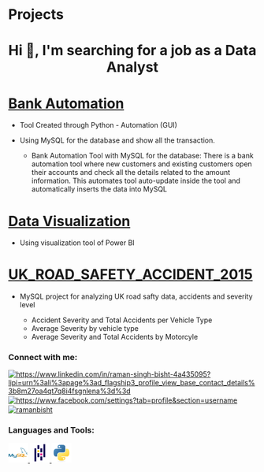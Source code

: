 # Projects

<h1 align="center">Hi 👋, I'm searching for a job as a Data Analyst</h1>


# [Bank Automation](https://github.com/ramansingh489/Projects/tree/main/Bank_automation)
- Tool Created through Python - Automation (GUI)
- Using MySQL for the database and show all the transaction.

  - Bank Automation Tool with MySQL for the database: There is a bank automation tool where new customers and existing customers open their accounts and check all the     details related to the amount information. This automates tool auto-update inside the tool and automatically inserts the data into
    MySQL

# [Data Visualization](https://github.com/ramansingh489/Projects/tree/main/Data%20Visualization)
- Using visualization tool of Power BI 

# [UK_ROAD_SAFETY_ACCIDENT_2015](https://github.com/ramansingh489/Projects/tree/main/UK_ROAD_SAFETY_ACCIDENT_2015)
- MySQL project for analyzing UK road safty data, accidents and severity level

  - Accident Severity and Total Accidents per Vehicle Type
  - Average Severity by vehicle type
  - Average Severity and Total Accidents by Motorcyle

<h3 align="left">Connect with me:</h3>
<p align="left">
<a href="https://linkedin.com/in/https://www.linkedin.com/in/raman-singh-bisht-4a435095?lipi=urn%3ali%3apage%3ad_flagship3_profile_view_base_contact_details%3b8m27oa4qt7q8i4fsgnlena%3d%3d" target="blank"><img align="center" src="https://raw.githubusercontent.com/rahuldkjain/github-profile-readme-generator/master/src/images/icons/Social/linked-in-alt.svg" alt="https://www.linkedin.com/in/raman-singh-bisht-4a435095?lipi=urn%3ali%3apage%3ad_flagship3_profile_view_base_contact_details%3b8m27oa4qt7q8i4fsgnlena%3d%3d" height="30" width="40" /></a>
<a href="https://fb.com/https://www.facebook.com/settings?tab=profile&section=username" target="blank"><img align="center" src="https://raw.githubusercontent.com/rahuldkjain/github-profile-readme-generator/master/src/images/icons/Social/facebook.svg" alt="https://www.facebook.com/settings?tab=profile&section=username" height="30" width="40" /></a>
<a href="https://instagram.com/ramanbisht" target="blank"><img align="center" src="https://raw.githubusercontent.com/rahuldkjain/github-profile-readme-generator/master/src/images/icons/Social/instagram.svg" alt="ramanbisht" height="30" width="40" /></a>
</p>

<h3 align="left">Languages and Tools:</h3>
<p align="left"> <a href="https://www.mysql.com/" target="_blank" rel="noreferrer"> <img src="https://raw.githubusercontent.com/devicons/devicon/master/icons/mysql/mysql-original-wordmark.svg" alt="mysql" width="40" height="40"/> </a> <a href="https://pandas.pydata.org/" target="_blank" rel="noreferrer"> <img src="https://raw.githubusercontent.com/devicons/devicon/2ae2a900d2f041da66e950e4d48052658d850630/icons/pandas/pandas-original.svg" alt="pandas" width="40" height="40"/> </a> <a href="https://www.python.org" target="_blank" rel="noreferrer"> <img src="https://raw.githubusercontent.com/devicons/devicon/master/icons/python/python-original.svg" alt="python" width="40" height="40"/> </a> </p>

